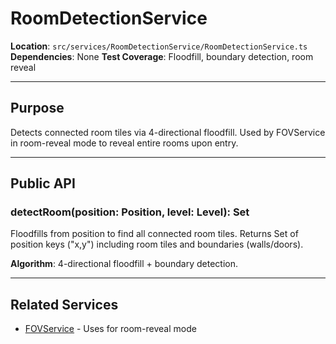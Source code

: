 # RoomDetectionService

**Location**: `src/services/RoomDetectionService/RoomDetectionService.ts`
**Dependencies**: None
**Test Coverage**: Floodfill, boundary detection, room reveal

---

## Purpose

Detects connected room tiles via 4-directional floodfill. Used by FOVService in room-reveal mode to reveal entire rooms upon entry.

---

## Public API

### detectRoom(position: Position, level: Level): Set<string>
Floodfills from position to find all connected room tiles. Returns Set of position keys ("x,y") including room tiles and boundaries (walls/doors).

**Algorithm**: 4-directional floodfill + boundary detection.

---

## Related Services
- [FOVService](./FOVService.md) - Uses for room-reveal mode
